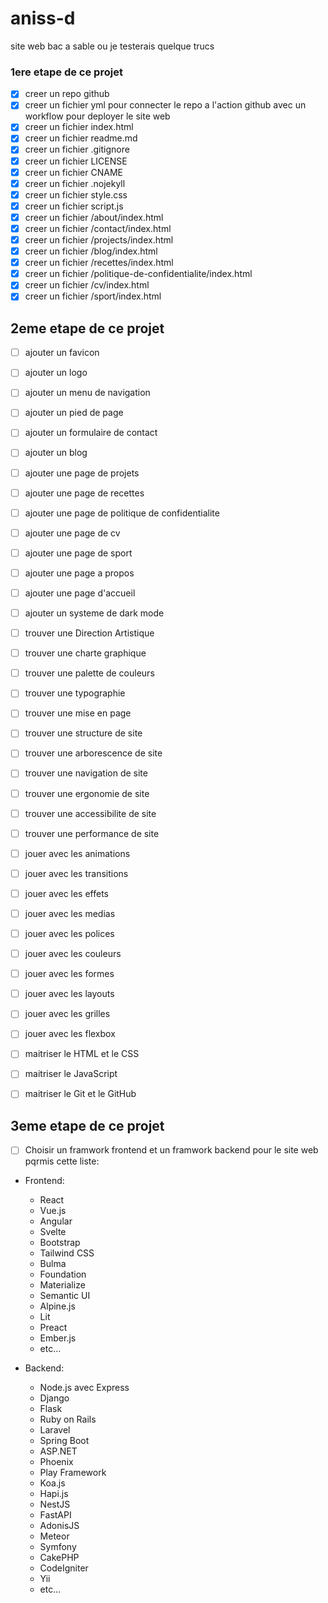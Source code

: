 # aniss-d
site web bac a sable ou je testerais quelque trucs
### 1ere etape de ce projet
- [x] creer un repo github
- [x] creer un fichier yml pour connecter le repo a l'action github  avec un workflow pour deployer le site web
- [x] creer un fichier index.html
- [x] creer un fichier readme.md
- [x] creer un fichier .gitignore
- [x] creer un fichier LICENSE
- [x] creer un fichier CNAME
- [x] creer un fichier .nojekyll
- [x] creer un fichier style.css
- [x] creer un fichier script.js
- [x] creer un fichier /about/index.html
- [x] creer un fichier /contact/index.html
- [x] creer un fichier /projects/index.html
- [x] creer un fichier /blog/index.html
- [x] creer un fichier /recettes/index.html
- [x] creer un fichier /politique-de-confidentialite/index.html
- [x] creer un fichier /cv/index.html
- [x] creer un fichier /sport/index.html

## 2eme etape de ce projet
- [ ] ajouter un favicon
- [ ] ajouter un logo
- [ ] ajouter un menu de navigation
- [ ] ajouter un pied de page
- [ ] ajouter un formulaire de contact
- [ ] ajouter un blog
- [ ] ajouter une page de projets
- [ ] ajouter une page de recettes
- [ ] ajouter une page de politique de confidentialite
- [ ] ajouter une page de cv
- [ ] ajouter une page de sport
- [ ] ajouter une page a propos
- [ ] ajouter une page d'accueil
- [ ] ajouter un systeme de dark mode
- [ ] trouver une Direction Artistique
- [ ] trouver une charte graphique
- [ ] trouver une palette de couleurs
- [ ] trouver une typographie
- [ ] trouver une mise en page
- [ ] trouver une structure de site
- [ ] trouver une arborescence de site
- [ ] trouver une navigation de site
- [ ] trouver une ergonomie de site
- [ ] trouver une accessibilite de site
- [ ] trouver une performance de site
- [ ] jouer avec les animations
- [ ] jouer avec les transitions
- [ ] jouer avec les effets
- [ ] jouer avec les medias
- [ ] jouer avec les polices
- [ ] jouer avec les couleurs
- [ ] jouer avec les formes
- [ ] jouer avec les layouts
- [ ] jouer avec les grilles
- [ ] jouer avec les flexbox
- [ ] maitriser le HTML et le CSS
- [ ] maitriser le JavaScript
- [ ] maitriser le Git et le GitHub


## 3eme etape de ce projet
- [ ] Choisir un framwork frontend et un framwork backend pour le site web pqrmis cette liste:
* Frontend:
  - React
  - Vue.js
  - Angular
  - Svelte
  - Bootstrap
  - Tailwind CSS
  - Bulma
  - Foundation
  - Materialize
  - Semantic UI
  - Alpine.js
  - Lit
  - Preact
  - Ember.js
  - etc...


* Backend:
  - Node.js avec Express
  - Django
  - Flask
  - Ruby on Rails
  - Laravel
  - Spring Boot
  - ASP.NET
  - Phoenix
  - Play Framework
  - Koa.js
  - Hapi.js
  - NestJS
  - FastAPI
  - AdonisJS
  - Meteor
  - Symfony
  - CakePHP
  - CodeIgniter
  - Yii
  - etc...
